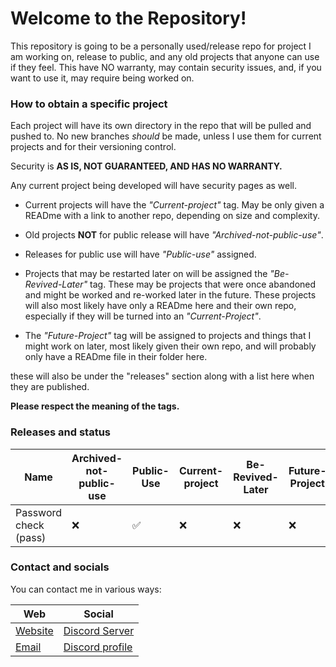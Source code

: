 # Welcome to the Repository!
This repository is going to be a personally used/release repo for project I am working on, release to public, and any old projects that anyone can use if they feel. This have NO warranty, may contain security issues, and, if you want to use it, may require being worked on.

### How to obtain a specific project
Each project will have its own directory in the repo that will be pulled and pushed to. No new branches *should* be made, unless I use them for current projects and for their versioning control.

Security is **AS IS, NOT GUARANTEED, AND HAS NO WARRANTY.**

Any current project being developed will have security pages as well.

- Current projects will have the *"Current-project"* tag. May be only given a READme with a link to another repo, depending on size and complexity.

- Old projects **NOT** for public release will have *"Archived-not-public-use"*.

- Releases for public use will have *"Public-use"* assigned.

- Projects that may be restarted later on will be assigned the *"Be-Revived-Later"* tag. These may be projects that were once abandoned and might be worked and re-worked later in the future. These projects will also most likely have only a READme here and their own repo, especially if they will be turned into an *"Current-Project"*.

- The *"Future-Project"* tag will be assigned to projects and things that I might work on later, most likely given their own repo, and will probably only have a READme file in their folder here.

these will also be under the "releases" section along with a list here when they are published.

**Please respect the meaning of the tags.**

### Releases and status

| Name | Archived-not-public-use | Public-Use | Current-project | Be-Revived-Later | Future-Project |
| --- | --- | --- | --- | --- | --- |
| Password check (pass) | :x: | :white_check_mark: | :x: | :x: | :x: |

### Contact and socials
You can contact me in various ways:

| Web     | Social          |
| ------- | --------------- |
| [Website](https://logandag.dev) | [Discord Server](https://discord.gg/ZdZ6VAEgtZ)  |
| [Email](mailto:logandagdev@outlook.com)   | [Discord profile](https://discord.com/users/1408371149305413683) |

